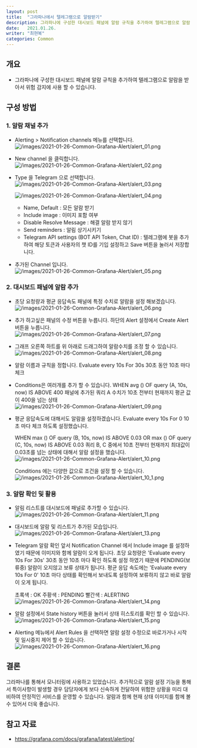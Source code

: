 ```yaml
---
layout: post
title:  "그라파나에서 텔레그램으로 알람받기"
description: 그라파나에 구성한 대시보드 패널에 알람 규칙을 추가하여 텔레그램으로 알람 받기"
date:   2021.01.26.
writer: "최현복"
categories: Common
---
```


## 개요
- 그라파나에 구성한 대시보드 패널에 알람 규칙을 추가하여 텔레그램으로 알람을 받아서 위험 감지에 사용 할 수 있습니다.


## 구성 방법

### 1. 알람 채널 추가
- Alerting > Notification channels 메뉴를 선택합니다.
  ![/images/2021-01-26-Common-Grafana-Alert/alert_01.png](/images/2021-01-26-Common-Grafana-Alert/alert_01.png) 


- New channel 을 클릭합니다.
  ![/images/2021-01-26-Common-Grafana-Alert/alert_02.png](/images/2021-01-26-Common-Grafana-Alert/alert_02.png)  


- Type 을 Telegram 으로 선택합니다.
  ![/images/2021-01-26-Common-Grafana-Alert/alert_03.png](/images/2021-01-26-Common-Grafana-Alert/alert_03.png)  

  ![/images/2021-01-26-Common-Grafana-Alert/alert_04.png](/images/2021-01-26-Common-Grafana-Alert/alert_04.png) 
  - Name, Default : 모든 알람 받기
  - Include image : 이미지 포함 여부
  - Disable Resolve Message : 해결 알람 받지 않기
  - Send reminders : 알림 상기시키기
  - Telegram API settings (BOT API Token, Chat ID) : 텔레그램에 봇을 추가하여 해당 토큰과 사용자의 챗 ID를 기입
  설정하고 Save 버튼을 눌러서 저장합니다.


- 추가된 Channel 입니다.
  ![/images/2021-01-26-Common-Grafana-Alert/alert_05.png](/images/2021-01-26-Common-Grafana-Alert/alert_05.png) 





### 2. 대시보드 패널에 알람 추가

- 초당 요청량과 평균 응답속도 패널에 특정 수치로 알람을 설정 해보겠습니다.
  ![/images/2021-01-26-Common-Grafana-Alert/alert_06.png](/images/2021-01-26-Common-Grafana-Alert/alert_06.png) 



- 추가 하고싶은 패널의 수정 버튼을 누릅니다.
  하단의 Alert 설정에서 Create Alert 버튼을 누릅니다.
  ![/images/2021-01-26-Common-Grafana-Alert/alert_07.png](/images/2021-01-26-Common-Grafana-Alert/alert_07.png)



- 그래프 오른쪽 하트를 위 아래로 드래그하여 알람수치를 조정 할 수 있습니다.
  ![/images/2021-01-26-Common-Grafana-Alert/alert_08.png](/images/2021-01-26-Common-Grafana-Alert/alert_08.png)



- 알람 이름과 규칙을 정합니다.
  Evaluate every 10s For 30s
  30초 동안 10초 마다 체크 

- Conditions은 여러개를 추가 할 수 있습니다.
  WHEN avg () OF query (A, 10s, now) IS ABOVE 400
  패널에 추가된 쿼리 A 수치가 10초 전부터 현재까지 평균 값이 400을 넘는 상태
  ![/images/2021-01-26-Common-Grafana-Alert/alert_09.png](/images/2021-01-26-Common-Grafana-Alert/alert_09.png)



- 평균 응답속도에 대해서도 알람을 설정하겠습니다.
  Evaluate every 10s For 0
  10초 마다 체크 하도록 설정했습니다.

  WHEN max () OF query (B, 10s, now) IS ABOVE 0.03
  OR max () OF query (C, 10s, now) IS ABOVE 0.03
  쿼리 B, C 중에서 10초 전부터 현재까지 최대값이 0.03초를 넘는 상태에 대해서 알람 설정을 했습니다.
  ![/images/2021-01-26-Common-Grafana-Alert/alert_10.png](/images/2021-01-26-Common-Grafana-Alert/alert_10.png)

  Conditions 에는 다양한 값으로 조건을 설정 할 수 있습니다. 
  ![/images/2021-01-26-Common-Grafana-Alert/alert_10_1.png](/images/2021-01-26-Common-Grafana-Alert/alert_10_1.png)





### 3. 알람 확인 및 활용

- 알림 리스트를 대시보드에 패널로 추가할 수 있습니다. 
  ![/images/2021-01-26-Common-Grafana-Alert/alert_11.png](/images/2021-01-26-Common-Grafana-Alert/alert_11.png)



- 대시보드에 알람 및 리스트가 추가된 모습입니다.
  ![/images/2021-01-26-Common-Grafana-Alert/alert_13.png](/images/2021-01-26-Common-Grafana-Alert/alert_13.png)


- Telegram 알람 확인
  앞서 Notification Channel 에서 Include image 를 설정하였기 때문에 이미지와 함께 알람이 오게 됩니다.
  초당 요청량은 'Evaluate every 10s For 30s' 30초 동안 10초 마다 확인 하도록 설정 하였기 때문에 
  PENDING(보류중) 알람이 오지않고 보류 상태가 됩니다.
  평균 응답 속도에는 'Evaluate every 10s For 0' 10초 마다 상태를 확인해서 보내도록 설정하여 
  보류하지 않고 바로 알람이 오게 됩니다.

  초록색 : OK
  주황색 : PENDING
  빨간색 : ALERTING
  ![/images/2021-01-26-Common-Grafana-Alert/alert_14.png](/images/2021-01-26-Common-Grafana-Alert/alert_14.png)



- 알람 설정에서 State history 버튼을 눌러서 
  상태 히스토리를 확인 할 수 있습니다.
  ![/images/2021-01-26-Common-Grafana-Alert/alert_15.png](/images/2021-01-26-Common-Grafana-Alert/alert_15.png)



- Alerting 메뉴에서 Alert Rules 을 선택하면
  알람 설정 수정으로 바로가거나 시작 및 일시중지 제어 할 수 있습니다.
  ![/images/2021-01-26-Common-Grafana-Alert/alert_16.png](/images/2021-01-26-Common-Grafana-Alert/alert_16.png)



## 결론
그라파나를 통해서 모니터링에 사용하고 있었습니다.
추가적으로 알람 설정 기능을 통해서 특이사항이 발생할 경우
담당자에게 보다 신속하게 전달하여 위험한 상황을 미리 대비하여 안정적인 서비스를 운영할 수 있습니다.
알람과 함께 현재 상태 이미지를 함께 볼 수 있어서 더욱 좋습니다.



## 참고 자료
- https://grafana.com/docs/grafana/latest/alerting/


